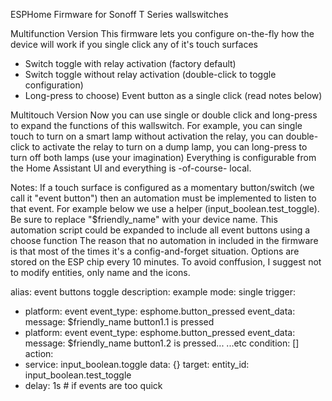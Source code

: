 ESPHome Firmware for Sonoff T Series wallswitches

Multifunction Version
This firmware lets you configure on-the-fly how the device will work if you single click any of it's touch surfaces
- Switch toggle with relay activation (factory default)
- Switch toggle without relay activation (double-click to toggle configuration)
- Long-press to choose) Event button as a single click (read notes below)

Multitouch Version
Now you can use single or double click and long-press to expand the functions of this wallswitch.
For example, you can single touch to turn on a smart lamp without activation the relay, you can double-click to activate the relay to turn on a dump lamp, you can long-press to turn off both lamps (use your imagination)
Everything is configurable from the Home Assistant UI and everything is -of-course- local.

Notes:
If a touch surface is configured as a momentary button/switch (we call it "event button") then an automation must be implemented to listen to that event.
For example below we use a helper (input_boolean.test_toggle). Be sure to replace "$friendly_name" with your device name.
This automation script could be expanded to include all event buttons using a choose function
The reason that no automation in included in the firmware is that most of the times it's a config-and-forget situation.
Options are stored on the ESP chip every 10 minutes.
To avoid conffusion, I suggest not to modify entities, only name and the icons.

alias: event buttons toggle
description: example
mode: single
trigger:
  - platform: event
    event_type: esphome.button_pressed
    event_data:
      message: $friendly_name button1.1 is pressed
  - platform: event
    event_type: esphome.button_pressed
    event_data:
      message: $friendly_name button1.2 is pressed... ...etc
condition: []
action:
  - service: input_boolean.toggle
    data: {}
    target:
      entity_id: input_boolean.test_toggle
  - delay: 1s # if events are too quick
